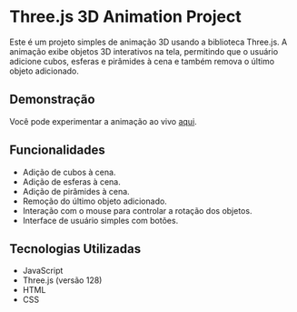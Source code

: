 # Three.js 3D Animation Project

Este é um projeto simples de animação 3D usando a biblioteca Three.js. A animação exibe objetos 3D interativos na tela, permitindo que o usuário adicione cubos, esferas e pirâmides à cena e também remova o último objeto adicionado.

## Demonstração

Você pode experimentar a animação ao vivo [aqui](URL_DO_SEU_PROJETO).

## Funcionalidades

- Adição de cubos à cena.
- Adição de esferas à cena.
- Adição de pirâmides à cena.
- Remoção do último objeto adicionado.
- Interação com o mouse para controlar a rotação dos objetos.
- Interface de usuário simples com botões.

## Tecnologias Utilizadas

- JavaScript
- Three.js (versão 128)
- HTML
- CSS
